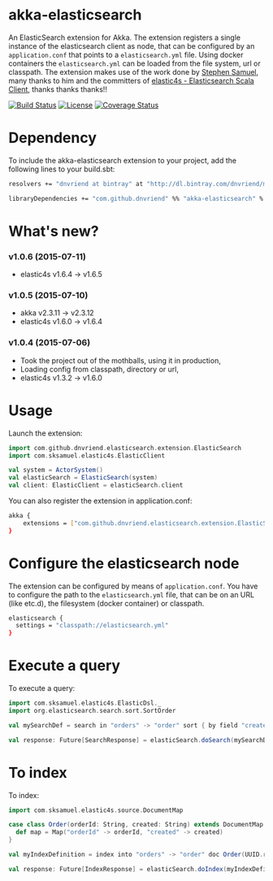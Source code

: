 # akka-elasticsearch
An ElasticSearch extension for Akka. The extension registers a single instance of the elasticsearch client as node,
that can be configured by an `application.conf` that points to a `elasticsearch.yml` file. Using docker containers
the `elasticsearch.yml` can be loaded from the file system, url or classpath. The extension makes use of the work
done by [Stephen Samuel](https://github.com/sksamuel), many thanks to him and the committers of 
[elastic4s - Elasticsearch Scala Client](https://github.com/sksamuel/elastic4s), thanks thanks thanks!!

[![Build Status](https://travis-ci.org/dnvriend/akka-elasticsearch.svg?branch=master)](https://travis-ci.org/dnvriend/akka-elasticsearch)
[![License](http://img.shields.io/:license-Apache%202-red.svg)](http://www.apache.org/licenses/LICENSE-2.0.txt)
[![Coverage Status](https://coveralls.io/repos/dnvriend/akka-elasticsearch/badge.svg?branch=master&service=github)](https://coveralls.io/github/dnvriend/akka-elasticsearch?branch=master)

# Dependency
To include the akka-elasticsearch extension to your project, add the following lines to your build.sbt:
 
 ```bash
resolvers += "dnvriend at bintray" at "http://dl.bintray.com/dnvriend/maven"

libraryDependencies += "com.github.dnvriend" %% "akka-elasticsearch" % "1.0.4"
```

# What's new?

### v1.0.6 (2015-07-11)
  - elastic4s v1.6.4 -> v1.6.5

### v1.0.5 (2015-07-10)
  - akka v2.3.11 -> v2.3.12
  - elastic4s v1.6.0 -> v1.6.4

### v1.0.4 (2015-07-06)
  - Took the project out of the mothballs, using it in production,
  - Loading config from classpath, directory or url,
  - elastic4s v1.3.2 -> v1.6.0                                   

# Usage
Launch the extension:

```scala
import com.github.dnvriend.elasticsearch.extension.ElasticSearch
import com.sksamuel.elastic4s.ElasticClient

val system = ActorSystem()
val elasticSearch = ElasticSearch(system)
val client: ElasticClient = elasticSearch.client
```
You can also register the extension in application.conf:

```bash
akka {
    extensions = ["com.github.dnvriend.elasticsearch.extension.ElasticSearch"]
}
```

# Configure the elasticsearch node
The extension can be configured by means of `application.conf`. You have to configure the path to the 
`elasticsearch.yml` file, that can be on an URL (like etc.d), the filesystem (docker container) or classpath.

```bash
elasticsearch {
  settings = "classpath://elasticsearch.yml"
}
```

# Execute a query
To execute a query:

```scala
import com.sksamuel.elastic4s.ElasticDsl._
import org.elasticsearch.search.sort.SortOrder

val mySearchDef = search in "orders" -> "order" sort { by field "created" order SortOrder.DESC} limit 100

val response: Future[SearchResponse] = elasticSearch.doSearch(mySearchDef)
```

# To index
To index:

```scala
import com.sksamuel.elastic4s.source.DocumentMap

case class Order(orderId: String, created: String) extends DocumentMap {
  def map = Map("orderId" -> orderId, "created" -> created)
}

val myIndexDefinition = index into "orders" -> "order" doc Order(UUID.randomUUID.toString, "2014-01-01")

val response: Future[IndexResponse] = elasticSearch.doIndex(myIndexDefinition)
```
